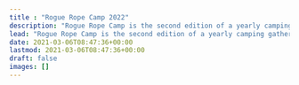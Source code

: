 ```yaml
---
title : "Rogue Rope Camp 2022"
description: "Rogue Rope Camp is the second edition of a yearly camping gathering of kinkers, main focus is rope, but other fun activities are welcome as well."
lead: "Rogue Rope Camp is the second edition of a yearly camping gathering of kinkers, main focus is rope, but other fun activities are welcome as well."
date: 2021-03-06T08:47:36+00:00
lastmod: 2021-03-06T08:47:36+00:00
draft: false
images: []
---
```

